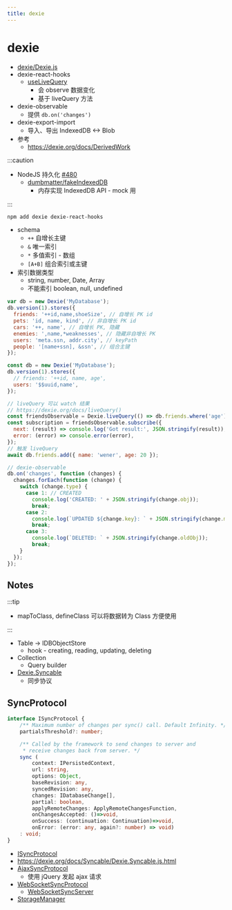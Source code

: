```yaml
---
title: dexie
---
```


# dexie

- [dexie/Dexie.js](https://github.com/dexie/Dexie.js)
- dexie-react-hooks
  - [useLiveQuery](<https://dexie.org/docs/dexie-react-hooks/useLiveQuery()>)
    - 会 observe 数据变化
    - 基于 liveQuery 方法
- dexie-observable
  - 提供 `db.on('changes')`
- dexie-export-import
  - 导入、导出 IndexedDB <-> Blob
- 参考
  - https://dexie.org/docs/DerivedWork

:::caution

- NodeJS 持久化 [#480](https://github.com/dexie/Dexie.js/issues/480)
  - [dumbmatter/fakeIndexedDB](https://github.com/dumbmatter/fakeIndexedDB)
    - 内存实现 IndexedDB API - mock 用

:::

```bash
npm add dexie dexie-react-hooks
```

- schema
  - `++` 自增长主键
  - `&` 唯一索引
  - `*` 多值索引 - 数组
  - `[A+B]` 组合索引或主键
- 索引数据类型
  - string, number, Date, Array
  - 不能索引 boolean, null, undefined

```js
var db = new Dexie('MyDatabase');
db.version(1).stores({
  friends: '++id,name,shoeSize', // 自增长 PK id
  pets: 'id, name, kind', // 非自增长 PK id
  cars: '++, name', // 自增长 PK, 隐藏
  enemies: ',name,*weaknesses', // 隐藏非自增长 PK
  users: 'meta.ssn, addr.city', // keyPath
  people: '[name+ssn], &ssn', // 组合主键
});
```

```js
const db = new Dexie('MyDatabase');
db.version(1).stores({
  // friends: '++id, name, age',
  users: '$$uuid,name',
});

// liveQuery 可以 watch 结果
// https://dexie.org/docs/liveQuery()
const friendsObservable = Dexie.liveQuery(() => db.friends.where('age').between(18, 25).toArray());
const subscription = friendsObservable.subscribe({
  next: (result) => console.log('Got result:', JSON.stringify(result)),
  error: (error) => console.error(error),
});
// 触发 liveQuery
await db.friends.add({ name: 'wener', age: 20 });

// dexie-observable
db.on('changes', function (changes) {
  changes.forEach(function (change) {
    switch (change.type) {
      case 1: // CREATED
        console.log('CREATED: ' + JSON.stringify(change.obj));
        break;
      case 2:
        console.log(`UPDATED ${change.key}: ` + JSON.stringify(change.mods));
        break;
      case 3:
        console.log(`DELETED: ` + JSON.stringify(change.oldObj));
        break;
    }
  });
});
```

## Notes

:::tip

- mapToClass, defineClass 可以将数据转为 Class 方便使用

:::

- Table -> IDBObjectStore
  - hook - creating, reading, updating, deleting
- Collection
  - Query builder
- [Dexie.Syncable](https://dexie.org/docs/Syncable/Dexie.Syncable.js)
  - 同步协议

## SyncProtocol

```ts
interface ISyncProtocol {
    /** Maximum number of changes per sync() call. Default Infinity. */
    partialsThreshold?: number;

    /** Called by the framework to send changes to server and
     * receive changes back from server. */
    sync (
        context: IPersistedContext,
        url: string,
        options: Object,
        baseRevision: any,
        syncedRevision: any,
        changes: IDatabaseChange[],
        partial: boolean,
        applyRemoteChanges: ApplyRemoteChangesFunction,
        onChangesAccepted: ()=>void,
        onSuccess: (continuation: Continuation)=>void,
        onError: (error: any, again?: number) => void)
    : void;
}
```

- [ISyncProtocol](https://dexie.org/docs/Syncable/Dexie.Syncable.ISyncProtocol)
- https://dexie.org/docs/Syncable/Dexie.Syncable.js.html
- [AjaxSyncProtocol](https://github.com/dexie/Dexie.js/blob/master/samples/remote-sync/ajax/AjaxSyncProtocol.js)
  - 使用 jQuery 发起 ajax 请求
- [WebSocketSyncProtocol](https://github.com/dexie/Dexie.js/blob/master/samples/remote-sync/websocket/WebSocketSyncProtocol.js)
  - [WebSocketSyncServer](https://github.com/dexie/Dexie.js/blob/master/samples/remote-sync/websocket/WebSocketSyncServer.js)
- [StorageManager](https://dexie.org/docs/StorageManager)
